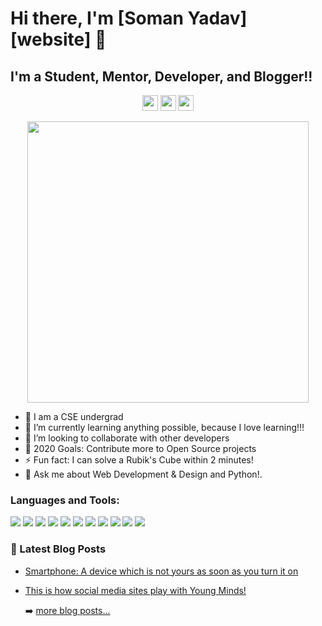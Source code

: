 # Hi there, I'm [Soman Yadav][website] 👋

## I'm a Student, Mentor, Developer, and Blogger!!
<p align='center'>
<a href="https://github.com/somanyadav/"><img src="https://img.shields.io/badge/GitHub-100000?&logo=github&logoColor=white" height=25></a>              <a href="https://www.linkedin.com/in/somanyadav/"><img src="https://img.shields.io/badge/linkedin-%230077B5.svg?logo=linkedin&logoColor=white" height=25></a>   <a href="https://www.instagram.com/beingsoman/"><img src="https://img.shields.io/badge/instagram-%23E4405F.svg?logo=instagram&logoColor=white" height=25></a> 

</p>

<p align='center'>
  <a href="#"><img src="https://github-readme-stats.vercel.app/api?username=somanyadav&show_icons=true&count_private=true&theme=dark" width="450"></a>
</p>


- 🔭 I am a CSE undergrad
- 🌱  I’m currently learning anything possible, because I love learning!!!
- 👯 I’m looking to collaborate with other developers
- 🥅 2020 Goals: Contribute more to Open Source projects
- ⚡ Fun fact: I can solve a Rubik's Cube within 2 minutes!
- 💬 Ask me about Web Development & Design and Python!.



### Languages and Tools:

<img  src="https://img.shields.io/badge/Python-14354C?&logo=python&logoColor=white"/>
<img  src="https://img.shields.io/badge/numpy%20-%23013243.svg?&style=for-the-badge&logo=numpy&logoColor=white"/>
<img  src="https://img.shields.io/badge/pandas%20-%23150458.svg?&style=for-the-badge&logo=pandas&logoColor=white"/>
<img  src="https://img.shields.io/badge/HTML-239120?logo=html5&logoColor=white"/>
<img  src="https://img.shields.io/badge/CSS-239120?logo=css3&logoColor=white"/>
<img  src="https://img.shields.io/badge/tailwindcss%20-%2338B2AC.svg?&style=for-the-badge&logo=tailwind-css&logoColor=white"/>
<img  src="https://img.shields.io/badge/JavaScript-F7DF1E?logo=javascript&logoColor=black"/>
<img  src="https://img.shields.io/badge/dart-%230175C2.svg?&style=for-the-badge&logo=dart&logoColor=white"/>
<img  src="https://img.shields.io/badge/Flutter%20-%2302569B.svg?&style=for-the-badge&logo=Flutter&logoColor=white"/>
<img  src="https://img.shields.io/badge/Canva%20-%2300C4CC.svg?&style=for-the-badge&logo=Canva&logoColor=white"/>
<img  src="https://img.shields.io/badge/Ubuntu-E95420?style=for-the-badge&logo=ubuntu&logoColor=white"/>
<br/>
 


### 📕 Latest Blog Posts

<!-- BLOG-POST-LIST:START -->
- [Smartphone: A device which is not yours as soon as you turn it on](https://medium.com/@somanyadav/smartphone-a-device-which-is-not-yours-as-soon-as-you-turn-it-on-a4368d7815a9)
- [This is how social media sites play with Young Minds!](https://medium.com/@somanyadav/this-is-how-social-media-sites-play-with-young-minds-5cecf3c78a55)

  ➡️ [more blog posts...](https://somanyadav.github.io/Portfolio/#featured)





